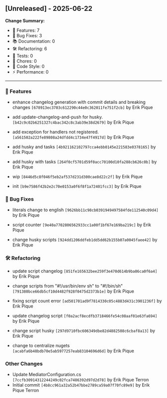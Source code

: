 ## [Unreleased] - 2025-06-22

**Change Summary:**

- 🚀 Features: 7
- 🐛 Bug Fixes: 3
- 📚 Documentation: 0
- 🛠️ Refactoring: 6
- 🧪 Tests: 0
- 🔧 Chores: 0
- 🎨 Code Style: 0
- ⚡ Performance: 0

---

### 🚀 Features
- enhance changelog generation with commit details and breaking changes
  `[678913ec3703c612290c44e0c362011fe751f2cb]` by Erik Pique

- add update-changelog-and-push for husky.
  `[b42c9c02b6251327c4bac342c8c3ab39e38d2679]` by Erik Pique

- add exception for handlers not registered.
  `[a561502a222fe89808a24dfdd4c1734e47f4917d]` by Erik Pique

- add husky and tasks
  `[4b921162102797cca4ebb0145e221583e0378165]` by Erik Pique

- add husky with tasks
  `[264f0cf5701d59f0acc70100d10fa288cb626c0b]` by Erik Pique

- wip
  `[8446d5c8f046f5eb2af537d231d300cae8d22c2f]` by Erik Pique

- init
  `[b9e7586f42b2e2c70e0153a0f6f8f1a72401fcc3]` by Erik Pique

### 🐛 Bug Fixes
- literals change to english
  `[9626bb11c98cb0391949497584fde112540c09d4]` by Erik Pique

- script counter
  `[9e40a7702806562933cc1a00f1bf67e169ba219c]` by Erik Pique

- change husky scripts
  `[924dd1206ddfeb1dd5dd62b155b07a0045faee42]` by Erik Pique

### 🛠️ Refactoring
- update script changelog
  `[851fe165632bee259f3e470d614b9ba86ca0f6a4]` by Erik Pique

- change scripts from "#!/usr/bin/env sh" to "#!/bin/sh"
  `[791380bce66db5cf10d4482f928f0475d2373b1e]` by Erik Pique

- fixing script count error
  `[ad501701ad9f7814330c05c4883d431c3901236f]` by Erik Pique

- update changelog script
  `[f0a2acf8ecdfb3718466fe54c08aaf01e63fa694]` by Erik Pique

- change script husky
  `[297d9710fbc606349dbe82d4882508c6cbaf8a13]` by Erik Pique

- change to centralize nugets
  `[acabfa6b48bdb70e5ab5977257eab83104696d6d]` by Erik Pique

### Other Changes
- Update MediatorConfiguration.cs
  `[7ccfb30914312244249c02fca7486392d97d2d78]` by Erik Pique Terron
- Initial commit
  `[4b8cc961a32a52b47bbe2789ca59a07f70fc89e9]` by Erik Pique Terron

